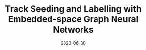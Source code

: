 ---
title: "Track Seeding and Labelling with Embedded-space Graph Neural Networks"
date: 2020-06-30
venue: arXiv:2007.00149
link: https://arxiv.org/abs/2007.00149
inspire_id: 1804530
authors: Exa.TrkX Collaboration
bibtex: '@inproceedings{ExaTrkX:2020apx,\n archiveprefix = {arXiv},\n author = {},\n collaboration = {Exa.TrkX},\n eprint = {2007.00149},\n month = {6},\n primaryclass = {physics.ins-det},\n reportnumber = {FERMILAB-CONF-20-387-PPD-QIS-SCD},\n title = {{Track Seeding and Labelling with Embedded-space Graph Neural Networks}},\n year = {2020}\n}\n'
---